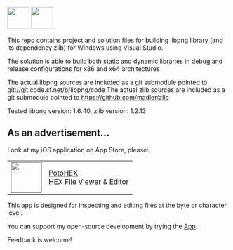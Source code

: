 [<img src="https://api.gitsponsors.com/api/badge/img?id=678506512" height="50">](https://api.gitsponsors.com/api/badge/link?p=BUhc7+vaiAFjqwcZLAevyrx6dWQM5TZw2L7u9OdPKf4OT2ajVGOM2EPz1TQRVC3NQZXAZGlwjDV3nXjkbKKlwAD6o8qU/nfrWD02qm3IVkRN/gJDFB4m7MAL/X0bjk7Gm5Z5Q9QWWC1n/M4UHtsI0w==)
[<img src="https://api.gitsponsors.com/api/badge/img?id=678506512" height="50">](https://api.gitsponsors.com/api/badge/link?p=BUhc7+vaiAFjqwcZLAevyrx6dWQM5TZw2L7u9OdPKf4OT2ajVGOM2EPz1TQRVC3NQZXAZGlwjDV3nXjkbKKlwAD6o8qU/nfrWD02qm3IVkRN/gJDFB4m7MAL/X0bjk7Gm5Z5Q9QWWC1n/M4UHtsI0w==)

This repo contains project and solution files for building libpng library (and its dependency zlib) for Windows using Visual Studio.

The solution is able to build both static and dynamic libraries in debug and release configurations for x86 and x64 architectures

The actual libpng sources are included as a git submodule pointed to git://git.code.sf.net/p/libpng/code
The actual zlib sources are included as a git submodule pointed to https://github.com/madler/zlib

Tested libpng version: 1.6.40, zlib version: 1.2.13

## As an advertisement…
Look at my iOS application on App Store, please:

[<table align="center" border=0 cellspacing=0 cellpadding=0><tr><td><img src="https://is4-ssl.mzstatic.com/image/thumb/Purple112/v4/78/d6/f8/78d6f802-78f6-267a-8018-751111f52c10/AppIcon-0-1x_U007emarketing-0-10-0-85-220.png/460x0w.webp" width="70"/></td><td><a href="https://apps.apple.com/us/app/potohex/id1620963302">PotoHEX</a><br>HEX File Viewer & Editor</td><tr></table>]()

This app is designed for inspecting and editing files at the byte or character level.
  
You can support my open-source development by trying the [App](https://apps.apple.com/us/app/potohex/id1620963302).

Feedback is welcome!
